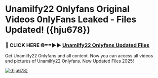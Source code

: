 # Unamilfy22 Onlyfans Original Videos 0nlyFans Leaked - Files Updated! ({hju678})

<h3>🔴 CLICK HERE 🌐==►► <a href="https://tinyurl.com/ms9xzufz" rel="nofollow">Unamilfy22 Onlyfans Updated Files</a></h3>

Get Unamilfy22 Onlyfans and all content. Now you can access all videos and pictures of Unamilfy22 Onlyfans. New Updated Files 2025!

[![{hju678}](https://i.imgur.com/PQ7UWWw.gif)](https://tinyurl.com/ms9xzufz)